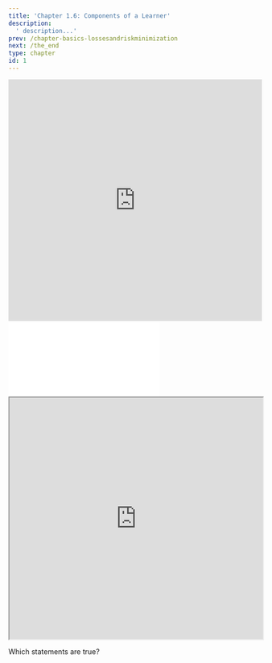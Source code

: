 ```yaml
---
title: 'Chapter 1.6: Components of a Learner'
description:
  ' description...'
prev: /chapter-basics-lossesandriskminimization
next: /the_end
type: chapter
id: 1
---
```


<exercise id="1" title="Video Lecture">

<iframe width="100%" height="480" src="https://www.youtube.com/embed/zaB7WioK1Kw" frameborder="0" allow="accelerometer; autoplay; encrypted-media; gyroscope; picture-in-picture" allowfullscreen></iframe>

</exercise>

<exercise id="2" title="Slides">

<object data="pdfs/slides-basics-learnercomponents-hro.pdf" type="application/pdf" style="width:100%;height:480px">
    <embed src="pdfs/slides-basics-learnercomponents-hro.pdf" type="application/pdf" />
</object>

</exercise>

<exercise id="3" title="Demo">

<iframe width="100%" height="480" src="https://jjallaire.github.io/deep-learning-with-r-notebooks/notebooks/2.1-a-first-look-at-a-neural-network.nb.html"></iframe>

</exercise>

<exercise id="4" title="Quiz">


Which statements are true?

<choice>

<opt text="For a given hypothesis class H, different optimization procedures can be used to find the best model f∈H." correct="true">

</opt>

<opt text="Providing two different training data sets to a learner will result in the same optimal model f.">

</opt>

<opt text="The representation of a learner defines its hypothesis class H." correct="true">

</opt>

<opt text="Supervised learning consists of three components: Hypothesis Space, Risk, and Optimization." correct="true">

</opt>


</choice>

</exercise>
